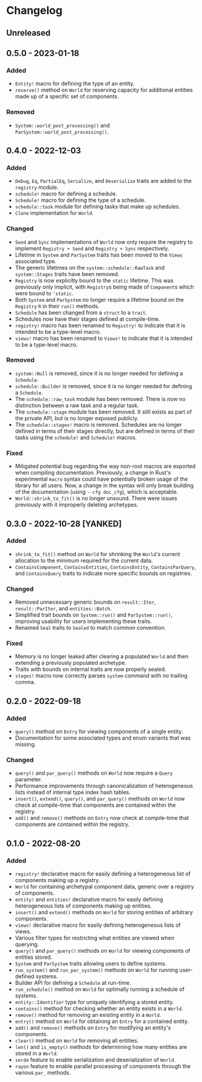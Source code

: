 # Changelog

## Unreleased

## 0.5.0 - 2023-01-18
### Added
- `Entity!` macro for defining the type of an entity.
- `reserve()` method on `World` for reserving capacity for additional entities made up of a specific set of components.
### Removed
- `System::world_post_processing()` and `ParSystem::world_post_processing()`.

## 0.4.0 - 2022-12-03
### Added
- `Debug`, `Eq`, `PartialEq`, `Serialize`, and `Deserialize` traits are added to the `registry` module.
- `schedule!` macro for defining a schedule.
- `Schedule!` macro for defining the type of a schedule.
- `schedule::task` module for defining tasks that make up schedules.
- `Clone` implementation for `World`.
### Changed
- `Send` and `Sync` implementations of `World` now only require the registry to implement `Registry + Send` and `Registry + Sync` respectively.
- Lifetime in `System` and `ParSystem` traits has been moved to the `Views` associated type.
- The generic lifetimes on the `system::schedule::RawTask` and `system::Stages` traits have been removed.
- `Registry` is now explicitly bound to the `static` lifetime. This was previously only implicit, with `Registry`s being made of `Component`s which were bound to `'static`.
- Both `System` and `ParSystem` no longer require a lifetime bound on the `Registry` `R` in their `run()` methods.
- `Schedule` has been changed from a `struct` to a `trait`.
- Schedules now have their stages defined at compile-time.
- `registry!` macro has been renamed to `Registry!` to indicate that it is intended to be a type-level macro.
- `views!` macro has been renamed to `Views!` to indicate that it is intended to be a type-level macro.
### Removed
- `system::Null` is removed, since it is no longer needed for defining a `Schedule`.
- `schedule::Builder` is removed, since it is no longer needed for defining a `Schedule`.
- The `schedule::raw_task` module has been removed. There is now no distinction between a raw task and a regular task.
- The `schedule::stage` module has been removed. It still exists as part of the private API, but is no longer exposed publicly.
- The `schedule::stages!` macro is removed. Schedules are no longer defined in terms of their stages directly, but are defined in terms of their tasks using the `schedule!` and `Schedule!` macros.
### Fixed
- Mitigated potential bug regarding the way non-root macros are exported when compiling documentation. Previously, a change in Rust's experimental `macro` syntax could have potentially broken usage of the library for all users. Now, a change in the syntax will only break building of the documentation (using `--cfg doc_cfg`), which is acceptable.
- `World::shrink_to_fit()` is no longer unsound. There were issues previously with it improperly deleting archetypes.

## 0.3.0 - 2022-10-28 [YANKED]
### Added
- `shrink_to_fit()` method on `World` for shrinking the `World`'s current allocation to the minimum required for the current data.
- `ContainsComponent`, `ContainsEntities`, `ContainsEntity`, `ContainsParQuery`, and `ContainsQuery` traits to indicate more specific bounds on registries.
### Changed
- Removed unnecessary generic bounds on `result::Iter`, `result::ParIter`, and `entities::Batch`.
- Simplified trait bounds on `System::run()` and `ParSystem::run()`, improving usability for users implementing these traits.
- Renamed `Seal` traits to `Sealed` to match common convention.
### Fixed
- Memory is no longer leaked after clearing a populated `World` and then extending a previously populated archetype.
- Traits with bounds on internal traits are now properly sealed.
- `stages!` macro now correctly parses `system` command with no trailing comma.

## 0.2.0 - 2022-09-18
### Added
- `query()` method on `Entry` for viewing components of a single entity.
- Documentation for some associated types and enum variants that was missing.
### Changed
- `query()` and `par_query()` methods on `World` now require a `Query` parameter.
- Performance improvements through canonicalization of heterogeneous lists instead of internal type index hash tables.
- `insert()`, `extend()`, `query()`, and `par_query()` methods on `World` now check at compile-time that components are contained within the registry.
- `add()` and `remove()` methods on `Entry` now check at compile-time that components are contained within the registry.

## 0.1.0 - 2022-08-20
### Added
- `registry!` declarative macro for easily defining a heterogeneous list of components making up a registry.
- `World` for containing archetypal component data, generic over a registry of components.
- `entity!` and `entities!` declarative macro for easily defining heterogeneous lists of components making up entities.
- `insert()` and `extend()` methods on `World` for storing entities of arbitrary components.
- `views!` declarative macro for easily defining heterogeneous lists of views.
- Various filter types for restricting what entities are viewed when querying.
- `query()` and `par_query()` methods on `World` for viewing components of entities stored.
- `System` and `ParSystem` traits allowing users to define systems.
- `run_system()` and `run_par_system()` methods on `World` for running user-defined systems.
- Builder API for defining a `Schedule` at run-time.
- `run_schedule()` method on `World` for optimally running a schedule of systems.
- `entity::Identifier` type for uniquely identifying a stored entity.
- `contains()` method for checking whether an entity exists in a `World`.
- `remove()` method for removing an existing entity in a `World`.
- `entry()` method on `World` for obtaining an `Entry` for a contained entity.
- `add()` and `remove()` methods on `Entry` for modifying an entity's components.
- `clear()` method on `World` for removing all entities.
- `len()` and `is_empty()` methods for determining how many entities are stored in a `World`.
- `serde` feature to enable serialization and deserialization of `World`.
- `rayon` feature to enable parallel processing of components through the various `par_` methods.
